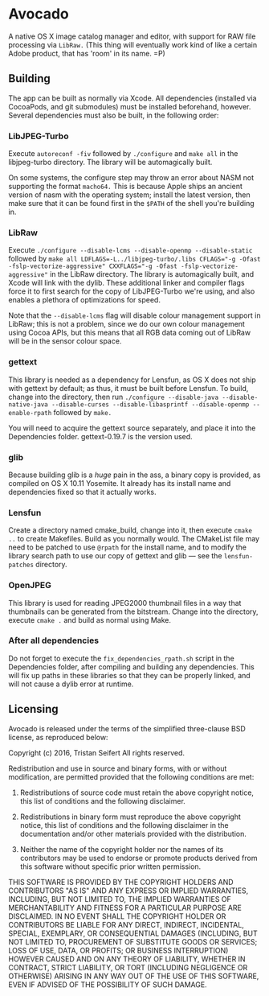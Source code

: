 # Avocado
A native OS X image catalog manager and editor, with support for RAW file processing via `LibRaw.` (This thing will eventually work kind of like a certain Adobe product, that has 'room' in its name. =P)

## Building
The app can be built as normally via Xcode. All dependencies (installed via CocoaPods, and git submodules) must be installed beforehand, however. Several dependencies must also be built, in the following order:

### LibJPEG-Turbo
Execute `autoreconf -fiv` followed by `./configure` and `make all` in the libjpeg-turbo directory. The library will be automagically built.

On some systems, the configure step may throw an error about NASM not supporting the format `macho64.` This is because Apple ships an ancient version of nasm with the operating system; install the latest version, then make sure that it can be found first in the `$PATH` of the shell you're building in.

### LibRaw
Execute `./configure --disable-lcms --disable-openmp --disable-static` followed by `make all LDFLAGS=-L../libjpeg-turbo/.libs CFLAGS="-g -Ofast -fslp-vectorize-aggressive" CXXFLAGS="-g -Ofast -fslp-vectorize-aggressive"` in the LibRaw directory. The library is automagically built, and Xcode will link with the dylib. These additional linker and compiler flags force it to first search for the copy of LibJPEG-Turbo we're using, and also enables a plethora of optimizations for speed.

Note that the `--disable-lcms` flag will disable colour management support in LibRaw; this is not a problem, since we do our own colour management using Cocoa APIs, but this means that all RGB data coming out of LibRaw will be in the sensor colour space.

### gettext
This library is needed as a dependency for Lensfun, as OS X does not ship with gettext by default; as thus, it must be built before Lensfun. To build, change into the directory, then run `./configure --disable-java --disable-native-java --disable-curses --disable-libasprintf --disable-openmp --enable-rpath` followed by `make.`

You will need to acquire the gettext source separately, and place it into the Dependencies folder. gettext-0.19.7 is the version used.

### glib
Because building glib is a _huge_ pain in the ass, a binary copy is provided, as compiled on OS X 10.11 Yosemite. It already has its install name and dependencies fixed so that it actually works.

### Lensfun
Create a directory named cmake_build, change into it, then execute `cmake ..` to create Makefiles. Build as you normally would. The CMakeList file may need to be patched to use `@rpath` for the install name, and to modify the library search path to use our copy of gettext and glib — see the `lensfun-patches` directory.

### OpenJPEG
This library is used for reading JPEG2000 thumbnail files in a way that thumbnails can be generated from the bitstream. Change into the directory, execute `cmake .` and build as normal using Make.

### After all dependencies
Do not forget to execute the `fix_dependencies_rpath.sh` script in the Dependencies folder, after compiling and building any dependencies. This will fix up paths in these libraries so that they can be properly linked, and will not cause a dylib error at runtime.

## Licensing
Avocado is released under the terms of the simplified three-clause BSD license, as reproduced below:

Copyright (c) 2016, Tristan Seifert
All rights reserved.

Redistribution and use in source and binary forms, with or without modification, are permitted provided that the following conditions are met:

1. Redistributions of source code must retain the above copyright notice, this list of conditions and the following disclaimer.

2. Redistributions in binary form must reproduce the above copyright notice, this list of conditions and the following disclaimer in the documentation and/or other materials provided with the distribution.

3. Neither the name of the copyright holder nor the names of its contributors may be used to endorse or promote products derived from this software without specific prior written permission.

THIS SOFTWARE IS PROVIDED BY THE COPYRIGHT HOLDERS AND CONTRIBUTORS "AS IS" AND ANY EXPRESS OR IMPLIED WARRANTIES, INCLUDING, BUT NOT LIMITED TO, THE IMPLIED WARRANTIES OF MERCHANTABILITY AND FITNESS FOR A PARTICULAR PURPOSE ARE DISCLAIMED. IN NO EVENT SHALL THE COPYRIGHT HOLDER OR CONTRIBUTORS BE LIABLE FOR ANY DIRECT, INDIRECT, INCIDENTAL, SPECIAL, EXEMPLARY, OR CONSEQUENTIAL DAMAGES (INCLUDING, BUT NOT LIMITED TO, PROCUREMENT OF SUBSTITUTE GOODS OR SERVICES; LOSS OF USE,
DATA, OR PROFITS; OR BUSINESS INTERRUPTION) HOWEVER CAUSED AND ON ANY THEORY OF LIABILITY, WHETHER IN CONTRACT, STRICT LIABILITY, OR TORT (INCLUDING NEGLIGENCE OR OTHERWISE) ARISING IN ANY WAY OUT OF THE USE OF THIS SOFTWARE, EVEN IF ADVISED OF THE POSSIBILITY OF SUCH DAMAGE.
